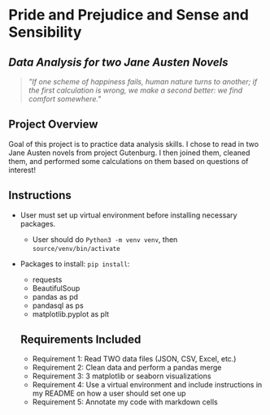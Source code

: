 # Pride and Prejudice and Sense and Sensibility
## _Data Analysis for two Jane Austen Novels_



>
> _"If one scheme of happiness fails, 
> human nature turns to another; 
> if the first calculation is wrong, 
> we make a second better: we find comfort somewhere."_

## Project Overview

Goal of this project is to practice data analysis skills. I chose to read in two Jane Austen novels from project Gutenburg. I then joined them, cleaned them, and performed some calculations on them based on questions of interest!

## Instructions

- User must set up virtual environment before installing necessary packages. 
    - User should do `Python3 -m venv venv`, then `source/venv/bin/activate`
- Packages to install: `pip install`: 
    - requests
    - BeautifulSoup
    - pandas as pd
    - pandasql as ps
    - matplotlib.pyplot as plt


    ## Requirements Included

    - Requirement 1: Read TWO data files (JSON, CSV, Excel, etc.)
    - Requirement 2: Clean data and perform a pandas merge
    - Requirement 3: 3 matplotlib or seaborn visualizations
    - Requirement 4: Use a virtual environment and include instructions in my README on how a user should set one up
    - Requirement 5: Annotate my code with markdown cells